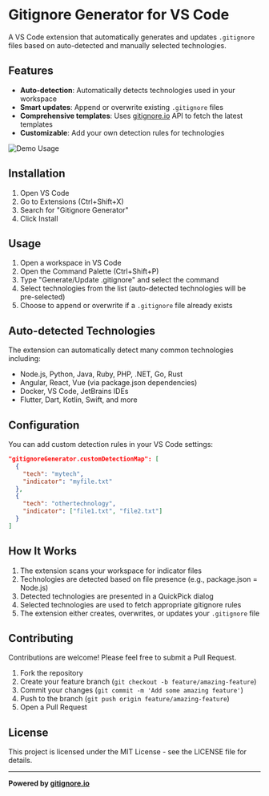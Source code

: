 # Gitignore Generator for VS Code

A VS Code extension that automatically generates and updates `.gitignore` files based on auto-detected and manually selected technologies.

## Features

- **Auto-detection**: Automatically detects technologies used in your workspace
- **Smart updates**: Append or overwrite existing `.gitignore` files
- **Comprehensive templates**: Uses [gitignore.io](https://www.toptal.com/developers/gitignore) API to fetch the latest templates
- **Customizable**: Add your own detection rules for technologies

![Demo Usage](https://via.placeholder.com/800x450.png?text=Gitignore+Generator+Demo)

## Installation

1. Open VS Code
2. Go to Extensions (Ctrl+Shift+X)
3. Search for "Gitignore Generator"
4. Click Install

## Usage

1. Open a workspace in VS Code
2. Open the Command Palette (Ctrl+Shift+P)
3. Type "Generate/Update .gitignore" and select the command
4. Select technologies from the list (auto-detected technologies will be pre-selected)
5. Choose to append or overwrite if a `.gitignore` file already exists

## Auto-detected Technologies

The extension can automatically detect many common technologies including:

- Node.js, Python, Java, Ruby, PHP, .NET, Go, Rust
- Angular, React, Vue (via package.json dependencies)
- Docker, VS Code, JetBrains IDEs
- Flutter, Dart, Kotlin, Swift, and more

## Configuration

You can add custom detection rules in your VS Code settings:

```json
"gitignoreGenerator.customDetectionMap": [
  {
    "tech": "mytech",
    "indicator": "myfile.txt"
  },
  {
    "tech": "othertechnology",
    "indicator": ["file1.txt", "file2.txt"]
  }
]
```

## How It Works

1. The extension scans your workspace for indicator files
2. Technologies are detected based on file presence (e.g., package.json = Node.js)
3. Detected technologies are presented in a QuickPick dialog
4. Selected technologies are used to fetch appropriate gitignore rules
5. The extension either creates, overwrites, or updates your `.gitignore` file

## Contributing

Contributions are welcome! Please feel free to submit a Pull Request.

1. Fork the repository
2. Create your feature branch (`git checkout -b feature/amazing-feature`)
3. Commit your changes (`git commit -m 'Add some amazing feature'`)
4. Push to the branch (`git push origin feature/amazing-feature`)
5. Open a Pull Request

## License

This project is licensed under the MIT License - see the LICENSE file for details.

---

**Powered by [gitignore.io](https://www.toptal.com/developers/gitignore)**

